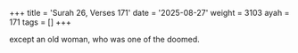 +++
title = 'Surah 26, Verses 171'
date = '2025-08-27'
weight = 3103
ayah = 171
tags = []
+++

except an old woman, who was one of the doomed.